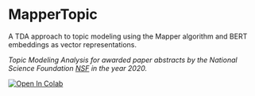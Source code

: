 # MapperTopic
A TDA approach to topic modeling using the Mapper algorithm and BERT embeddings as vector representations.

_Topic Modeling Analysis for awarded paper abstracts by the National Science Foundation [NSF](https://new.nsf.gov/about) in the year 2020._

[![Open In Colab](https://colab.research.google.com/assets/colab-badge.svg)](https://colab.research.google.com/github/qSergio/MapperTopic/blob/main/Report/TextAnalysis.ipynb)